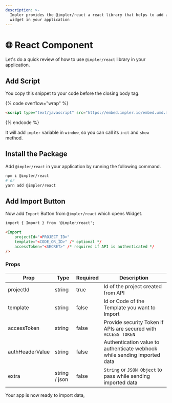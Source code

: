 ```yaml
---
description: >-
  Impler provides the @impler/react a react library that helps to add an import
  widget in your application
---
```


# 🌐 React Component

Let's do a quick review of how to use `@impler/react` library in your application.

## Add Script

You copy this snippet to your code before the closing body tag.

{% code overflow="wrap" %}
```html
<script type="text/javascript" src="https://embed.impler.io/embed.umd.min.js" async></script>
```
{% endcode %}

It will add `impler` variable in `window`, so you can call its `init` and `show` method.

## Install the Package

Add `@impler/react` in your application by running the following command.

```bash
npm i @impler/react
# or
yarn add @impler/react
```

## Add Import Button

Now add `Import` Button from `@impler/react` which opens Widget.

```html
import { Import } from '@impler/react';

<Import
    projectId="<PROJECT_ID>"
    template="<CODE_OR_ID>" /* optional */
    accessToken="<SECRET>" /* required if API is authenticated */
/>
```

### Props

<table><thead><tr><th>Prop</th><th>Type</th><th data-type="checkbox">Required</th><th>Description</th></tr></thead><tbody><tr><td>projectId</td><td>string</td><td>true</td><td>Id of the project created from API</td></tr><tr><td>template</td><td>string</td><td>false</td><td>Id or Code of the Template you want to Import</td></tr><tr><td>accessToken</td><td>string</td><td>false</td><td>Provide security Token if APIs are secured with <code>ACCESS TOKEN</code></td></tr><tr><td>authHeaderValue</td><td>string</td><td>false</td><td>Authentication value to authenticate webhook while sending imported data</td></tr><tr><td>extra</td><td>string / json</td><td>false</td><td><code>String</code> or <code>JSON Object</code> to pass while sending imported data</td></tr></tbody></table>

Your app is now ready to import data,&#x20;
